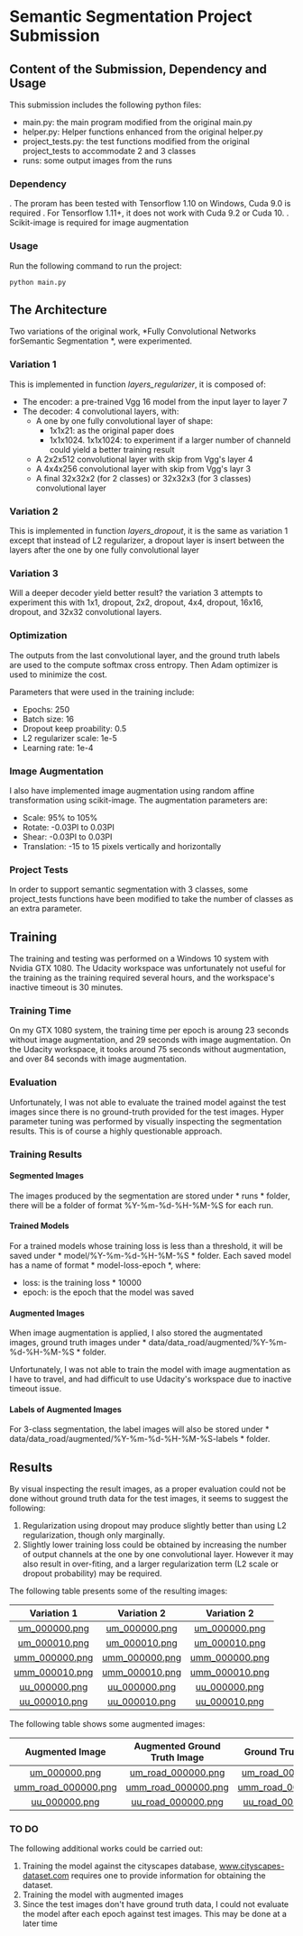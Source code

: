 # Semantic Segmentation Project Submission

## Content of the Submission, Dependency and Usage

This submission includes the following python files:
* main.py: the main program modified from the original main.py
* helper.py: Helper functions enhanced from the original helper.py
* project_tests.py: the test functions modified from the original project_tests to accommodate 2 and 3 classes
* runs: some output images from the runs

### Dependency

. The proram has been tested with Tensorflow 1.10 on Windows, Cuda 9.0 is required
. For Tensorflow 1.11+, it does not work with Cuda 9.2 or Cuda 10.
. Scikit-image is required for image augmentation

### Usage

Run the following command to run the project:
```
python main.py
```

## The Architecture

Two variations of the original work, *Fully Convolutional Networks forSemantic Segmentation *, were experimented.

### Variation 1 

This is implemented in function *layers_regularizer*, it is composed of:

* The encoder: a pre-trained Vgg 16 model from the input layer to layer 7
* The decoder: 4 convolutional layers, with:
    * A one by one fully convolutional layer of shape:
        * 1x1x21: as the original paper does
        * 1x1x1024. 1x1x1024: to experiment if a larger number of channeld could yield a better training result
    * A 2x2x512 convolutional layer with skip from Vgg's layer 4
    * A 4x4x256 convolutional layer with skip from Vgg's layr 3
    * A final 32x32x2 (for 2 classes) or 32x32x3 (for 3 classes) convolutional layer

### Variation 2

This is implemented in function *layers_dropout*, it is the same as variation 1 except that instead of L2 regularizer, a dropout layer is insert between the layers after the one by one fully convolutional layer

### Variation 3

Will a deeper decoder yield better result? the variation 3 attempts to experiment this with 1x1, dropout, 2x2, dropout, 4x4, dropout, 16x16, dropout, and 32x32 convolutional layers. 

### Optimization

The outputs from the last convolutional layer, and the ground truth labels are used to the compute softmax cross entropy.
Then Adam optimizer is used to minimize the cost.

Parameters that were used in the training include:

* Epochs: 250
* Batch size: 16
* Dropout keep proability: 0.5
* L2 regularizer scale: 1e-5
* Learning rate: 1e-4

### Image Augmentation

I also have implemented image augmentation using random affine transformation using scikit-image. The augmentation parameters are: 

* Scale: 95% to 105%
* Rotate: -0.03PI to 0.03PI
* Shear: -0.03PI to 0.03PI
* Translation: -15 to 15 pixels vertically and horizontally

### Project Tests

In order to support semantic segmentation with 3 classes, some project_tests functions have been modified to take the number of classes as an extra parameter.

## Training

The training and testing was performed on a Windows 10 system with Nvidia GTX 1080. The Udacity workspace was unfortunately not useful for the training as the training required several hours, and the workspace's inactive timeout is 30 minutes. 

### Training Time

On my GTX 1080 system, the training time per epoch is aroung 23 seconds without image augmentation, and 29 seconds with image augmentation.
On the Udacity workspace, it tooks around 75 seconds without augmentation, and over 84 seconds with image augmentation.

### Evaluation

Unfortunately, I was not able to evaluate the trained model against the test images since there is no ground-truth provided for the test images. Hyper parameter tuning was performed by visually inspecting the segmentation results. This is of course a highly questionable approach.

### Training Results

#### Segmented Images
The images produced by the segmentation are stored under * runs * folder, there will be a folder of format %Y-%m-%d-%H-%M-%S for each run.

#### Trained Models
For a trained models whose training loss is less than a threshold, it will be saved under * model/%Y-%m-%d-%H-%M-%S * folder. Each saved model has a name of format * model-loss-epoch *, where:

* loss: is the training loss * 10000
* epoch: is the epoch that the model was saved

#### Augmented Images
When image augmentation is applied, I also stored the augmentated images, ground truth images under * data/data_road/augmented/%Y-%m-%d-%H-%M-%S * folder.

Unfortunately, I was not able to train the model with image augmentation as I have to travel, and had difficult to use Udacity's workspace due to inactive timeout issue.

#### Labels of Augmented Images
For 3-class segmentation, the label images will also be stored under * data/data_road/augmented/%Y-%m-%d-%H-%M-%S-labels * folder.

## Results

By visual inspecting the result images, as a proper evaluation could not be done without ground truth data for the test images, it seems to suggest the following:

1. Regularization using dropout may produce slightly better than using L2 regularization, though only marginally.
2. Slightly lower training loss could be obtained by increasing the number of output channels at the one by one convolutional layer. However it may also result in over-fiting, and a larger regularization term (L2 scale or dropout probability) may be required.


The following table presents some of the resulting images:

|         Variation 1                  		|        Variation 2	                    |        Variation 2	                    |
|:-----------------------------------------:|:-----------------------------------------:|:-----------------------------------------:|
| [um_000000.png](runs/2018-11-22-01-37-50-reg-21/um_000000.png) |[um_000000.png](runs/2018-11-21-21-46-46-dropout-1024/um_000000.png)|  [um_000000.png](runs/2018-11-21-08-55-07-deep-1024/um_000000.png) | 
| [um_000010.png](runs/2018-11-22-01-37-50-reg-21/um_000010.png) |[um_000010.png](runs/2018-11-21-21-46-46-dropout-1024/um_000010.png)|  [um_000010.png](runs/2018-11-21-08-55-07-deep-1024/um_000010.png) | 
| [umm_000000.png](runs/2018-11-22-01-37-50-reg-21/umm_000000.png) |[umm_000000.png](runs/2018-11-21-21-46-46-dropout-1024/umm_000000.png)|  [umm_000000.png](runs/2018-11-21-08-55-07-deep-1024/umm_000000.png) | 
| [umm_000010.png](runs/2018-11-22-01-37-50-reg-21/umm_000010.png) |[umm_000010.png](runs/2018-11-21-21-46-46-dropout-1024/umm_000010.png)|  [umm_000010.png](runs/2018-11-21-08-55-07-deep-1024/umm_000010.png) | 
| [uu_000000.png](runs/2018-11-22-01-37-50-reg-21/uu_000000.png) |[uu_000000.png](runs/2018-11-21-21-46-46-dropout-1024/uu_000000.png)|  [uu_000000.png](runs/2018-11-21-08-55-07-deep-1024/uu_000000.png) | 
| [uu_000010.png](runs/2018-11-22-01-37-50-reg-21/uu_000010.png) |[uu_000010.png](runs/2018-11-21-21-46-46-dropout-1024/uu_000010.png)|  [uu_000010.png](runs/2018-11-21-08-55-07-deep-1024/uu_000010.png) | 


The following table shows some augmented images:

|         Augmented Image             		|        Augmented Ground Truth Image       |        Ground Truth Labels	            |
|:-----------------------------------------:|:-----------------------------------------:|:-----------------------------------------:|
| [um_000000.png](runs/augmented/2018-11-25-14-53-50/um_000000.png) |[um_road_000000.png](runs/augmented/2018-11-25-14-53-50/um_road_000000.png)|  [um_road_000000.png](runs/augmented/2018-11-25-14-53-50-labels/um_road_000000.png) | 
| [umm_road_000000.png](runs/augmented/2018-11-25-14-53-50/umm_000000.png) |[umm_road_000000.png](runs/augmented/2018-11-25-14-53-50/umm_road_000000.png)|  [umm_road_000000.png](runs/augmented/2018-11-25-14-53-50-labels/umm_road_000000.png) | 
| [uu_000000.png](runs/augmented/2018-11-25-14-53-50/uu_000000.png) |[uu_road_000000.png](runs/augmented/2018-11-25-14-53-50/uu_road_000000.png)|  [uu_road_000000.png](runs/augmented/2018-11-25-14-53-50-labels/uu_road_000000.png) | 

### TO DO

The following additional works could be carried out:

1. Training the model against the cityscapes database, www.cityscapes-dataset.com requires one to provide information for obtaining the dataset. 
2. Training the model with augmented images
3. Since the test images don't have ground truth data, I could not evaluate the model after each epoch against test images. This may be done at a later time